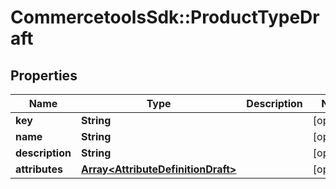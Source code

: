 # CommercetoolsSdk::ProductTypeDraft

## Properties
Name | Type | Description | Notes
------------ | ------------- | ------------- | -------------
**key** | **String** |  | [optional] 
**name** | **String** |  | [optional] 
**description** | **String** |  | [optional] 
**attributes** | [**Array&lt;AttributeDefinitionDraft&gt;**](AttributeDefinitionDraft.md) |  | [optional] 

